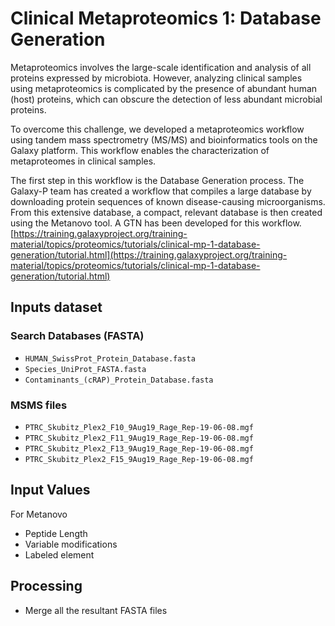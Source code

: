 # Clinical Metaproteomics 1: Database Generation
Metaproteomics involves the large-scale identification and analysis of all proteins expressed by microbiota. However, analyzing clinical samples using metaproteomics is complicated by the presence of abundant human (host) proteins, which can obscure the detection of less abundant microbial proteins.

To overcome this challenge, we developed a metaproteomics workflow using tandem mass spectrometry (MS/MS) and bioinformatics tools on the Galaxy platform. This workflow enables the characterization of metaproteomes in clinical samples.

The first step in this workflow is the Database Generation process. The Galaxy-P team has created a workflow that compiles a large database by downloading protein sequences of known disease-causing microorganisms. From this extensive database, a compact, relevant database is then created using the Metanovo tool.
A GTN has been developed for this workflow. [https://training.galaxyproject.org/training-material/topics/proteomics/tutorials/clinical-mp-1-database-generation/tutorial.html](https://training.galaxyproject.org/training-material/topics/proteomics/tutorials/clinical-mp-1-database-generation/tutorial.html)

## Inputs dataset

### Search Databases (FASTA)
- `HUMAN_SwissProt_Protein_Database.fasta`
- `Species_UniProt_FASTA.fasta`
- `Contaminants_(cRAP)_Protein_Database.fasta`
### MSMS files
- `PTRC_Skubitz_Plex2_F10_9Aug19_Rage_Rep-19-06-08.mgf`
- `PTRC_Skubitz_Plex2_F11_9Aug19_Rage_Rep-19-06-08.mgf`
- `PTRC_Skubitz_Plex2_F13_9Aug19_Rage_Rep-19-06-08.mgf`
- `PTRC_Skubitz_Plex2_F15_9Aug19_Rage_Rep-19-06-08.mgf`

## Input Values
For Metanovo 
- Peptide Length
- Variable modifications
- Labeled element

## Processing
- Merge all the resultant FASTA files
